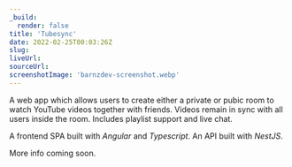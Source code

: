 ```yaml
---
_build:
  render: false
title: 'Tubesync'
date: 2022-02-25T00:03:26Z
slug:
liveUrl: 
sourceUrl: 
screenshotImage: 'barnzdev-screenshot.webp'
---
```


A web app which allows users to create either a private or pubic room to watch YouTube videos together with friends. Videos remain in sync with all users inside the room. Includes playlist support and live chat.

A frontend SPA built with _Angular_ and _Typescript_.
An API built with _NestJS_.

<!--more-->

More info coming soon.
